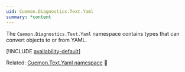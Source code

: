 ```yaml
---
uid: Cuemon.Diagnostics.Text.Yaml
summary: *content
---
```

The `Cuemon.Diagnostics.Text.Yaml` namespace contains types that can convert objects to or from YAML.

[!INCLUDE [availability-default](../../includes/availability-default.md)]

Related: [Cuemon.Text.Yaml namespace](/api/dotnet/Cuemon.Text.Yaml.html) 📘

